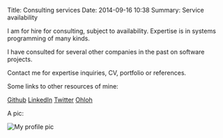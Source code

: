 Title: Consulting services
Date: 2014-09-16 10:38
Summary: Service availability

I am for hire for consulting, subject to availability.
Expertise is in systems programming of many kinds.

I have consulted for several other companies in the past on software
projects.

Contact me for expertise inquiries, CV, portfolio or references.

Some links to other resources of mine:

[Github](https://github.com/bengras)
[LinkedIn](https://www.linkedin.com/in/bengras)
[Twitter](https://twitter.com/bjg)
[Ohloh](https://www.ohloh.net/accounts/beng)

A pic:

![My profile pic]({filename}/images/profile.jpg)
